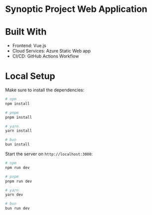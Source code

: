 # Synoptic Project Web Application

# Built With
- Frontend: Vue.js
- Cloud Services: Azure Static Web app
- CI/CD: GitHub Actions Workflow


# Local Setup
Make sure to install the dependencies:

```bash
# npm
npm install

# pnpm
pnpm install

# yarn
yarn install

# bun
bun install
```

Start the server on `http://localhost:3000`:

```bash
# npm
npm run dev

# pnpm
pnpm run dev

# yarn
yarn dev

# bun
bun run dev
```
